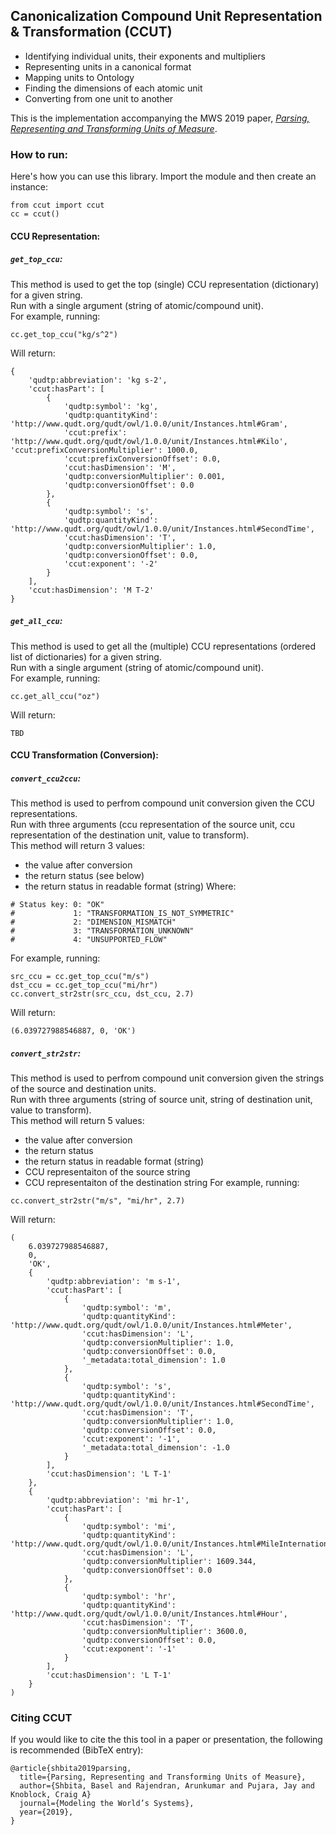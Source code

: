 ## Canonicalization Compound Unit Representation & Transformation (CCUT)
- Identifying individual units, their exponents and multipliers
- Representing units in a canonical format
- Mapping units to Ontology
- Finding the dimensions of each atomic unit
- Converting from one unit to another

This is the implementation accompanying the MWS 2019 paper, [_Parsing, Representing and Transforming Units of Measure_](https://www.momacs.pitt.edu/wp-content/uploads/2019/05/Parsing-Representing-and-Transforming-Units-of-Measure.pdf).


### How to run:
Here's how you can use this library. Import the module and then create an instance:
```
from ccut import ccut
cc = ccut()
```

#### CCU Representation:
##### `get_top_ccu`:
This method is used to get the top (single) CCU representation (dictionary) for a given string.<br />
Run with a single argument (string of atomic/compound unit).<br />
For example, running:
```
cc.get_top_ccu("kg/s^2")
```
Will return:
```
{
    'qudtp:abbreviation': 'kg s-2',
    'ccut:hasPart': [
        {
            'qudtp:symbol': 'kg',
            'qudtp:quantityKind': 'http://www.qudt.org/qudt/owl/1.0.0/unit/Instances.html#Gram',
            'ccut:prefix': 'http://www.qudt.org/qudt/owl/1.0.0/unit/Instances.html#Kilo', 'ccut:prefixConversionMultiplier': 1000.0,
            'ccut:prefixConversionOffset': 0.0,
            'ccut:hasDimension': 'M',
            'qudtp:conversionMultiplier': 0.001,
            'qudtp:conversionOffset': 0.0
        },
        {
            'qudtp:symbol': 's',
            'qudtp:quantityKind': 'http://www.qudt.org/qudt/owl/1.0.0/unit/Instances.html#SecondTime',
            'ccut:hasDimension': 'T',
            'qudtp:conversionMultiplier': 1.0,
            'qudtp:conversionOffset': 0.0,
            'ccut:exponent': '-2'
        }
    ],
    'ccut:hasDimension': 'M T-2'
}
```

##### `get_all_ccu`:
This method is used to get all the (multiple) CCU representations (ordered list of dictionaries) for a given string.<br />
Run with a single argument (string of atomic/compound unit).<br />
For example, running:
```
cc.get_all_ccu("oz")
```
Will return:
```
TBD
```

#### CCU Transformation (Conversion):
##### `convert_ccu2ccu`:
This method is used to perfrom compound unit conversion given the CCU representations.<br />
Run with three arguments (ccu representation of the source unit, ccu representation of the destination unit, value to transform).<br />
This method will return 3 values:
- the value after conversion
- the return status (see below)
- the return status in readable format (string)
Where:
```
# Status key: 0: "OK"
#             1: "TRANSFORMATION_IS_NOT_SYMMETRIC"
#             2: "DIMENSION_MISMATCH"
#             3: "TRANSFORMATION_UNKNOWN"
#             4: "UNSUPPORTED_FLOW"
```
For example, running:
```
src_ccu = cc.get_top_ccu("m/s")
dst_ccu = cc.get_top_ccu("mi/hr")
cc.convert_str2str(src_ccu, dst_ccu, 2.7)
```
Will return:
```
(6.039727988546887, 0, 'OK')
```

##### `convert_str2str`:
This method is used to perfrom compound unit conversion given the strings of the source and destination units.<br />
Run with three arguments (string of source unit, string of destination unit, value to transform).<br />
This method will return 5 values:
- the value after conversion
- the return status
- the return status in readable format (string)
- CCU representaiton of the source string
- CCU representaiton of the destination string
For example, running:
```
cc.convert_str2str("m/s", "mi/hr", 2.7)
```
Will return:
```
(
    6.039727988546887,
    0,
    'OK',
    {
        'qudtp:abbreviation': 'm s-1',
        'ccut:hasPart': [
            {
                'qudtp:symbol': 'm',
                'qudtp:quantityKind': 'http://www.qudt.org/qudt/owl/1.0.0/unit/Instances.html#Meter',
                'ccut:hasDimension': 'L',
                'qudtp:conversionMultiplier': 1.0,
                'qudtp:conversionOffset': 0.0,
                '_metadata:total_dimension': 1.0
            },
            {
                'qudtp:symbol': 's',
                'qudtp:quantityKind': 'http://www.qudt.org/qudt/owl/1.0.0/unit/Instances.html#SecondTime',
                'ccut:hasDimension': 'T',
                'qudtp:conversionMultiplier': 1.0,
                'qudtp:conversionOffset': 0.0,
                'ccut:exponent': '-1',
                '_metadata:total_dimension': -1.0
            }
        ],
        'ccut:hasDimension': 'L T-1'
    },
    {
        'qudtp:abbreviation': 'mi hr-1',
        'ccut:hasPart': [
            {
                'qudtp:symbol': 'mi',
                'qudtp:quantityKind': 'http://www.qudt.org/qudt/owl/1.0.0/unit/Instances.html#MileInternational',
                'ccut:hasDimension': 'L',
                'qudtp:conversionMultiplier': 1609.344,
                'qudtp:conversionOffset': 0.0
            },
            {
                'qudtp:symbol': 'hr',
                'qudtp:quantityKind': 'http://www.qudt.org/qudt/owl/1.0.0/unit/Instances.html#Hour',
                'ccut:hasDimension': 'T',
                'qudtp:conversionMultiplier': 3600.0,
                'qudtp:conversionOffset': 0.0,
                'ccut:exponent': '-1'
            }
        ],
        'ccut:hasDimension': 'L T-1'
    }
)
```


### Citing CCUT
If you would like to cite the this tool in a paper or presentation, the following is recommended (BibTeX entry):
```
@article{shbita2019parsing,
  title={Parsing, Representing and Transforming Units of Measure},
  author={Shbita, Basel and Rajendran, Arunkumar and Pujara, Jay and Knoblock, Craig A}
  journal={Modeling the World’s Systems},
  year={2019},
}
```